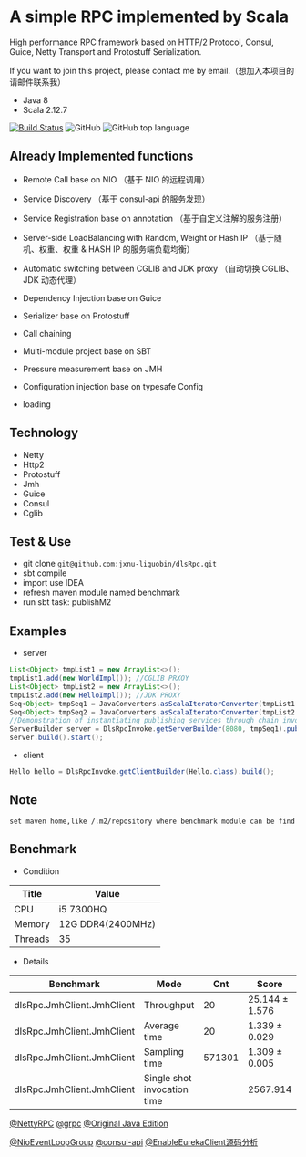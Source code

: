 # A simple RPC implemented by Scala

High performance RPC framework based on HTTP/2 Protocol, Consul, Guice, Netty Transport and Protostuff Serialization.

If you want to join this project, please contact me by email.（想加入本项目的请邮件联系我）

  
* Java 8
* Scala 2.12.7

[![Build Status](https://travis-ci.org/jxnu-liguobin/dlsRpc.svg?branch=master)](https://travis-ci.org/jxnu-liguobin/dlsRpc)
![GitHub](https://img.shields.io/github/license/jxnu-liguobin/dlsRpc.svg)
![GitHub top language](https://img.shields.io/github/languages/top/jxnu-liguobin/dlsRpc.svg)

Already Implemented functions
---

- Remote Call base on NIO （基于 NIO 的远程调用）
- Service Discovery （基于 consul-api 的服务发现）
- Service Registration base on annotation （基于自定义注解的服务注册）
- Server-side LoadBalancing with Random, Weight or Hash IP （基于随机、权重、权重 & HASH IP 的服务端负载均衡）
- Automatic switching between CGLIB and JDK proxy （自动切换 CGLIB、JDK 动态代理）
- Dependency Injection base on Guice
- Serializer base on Protostuff
- Call chaining
- Multi-module project base on SBT
- Pressure measurement base on JMH
- Configuration injection base on typesafe Config


- loading  

Technology
---

* Netty 
* Http2
* Protostuff
* Jmh
* Guice
* Consul
* Cglib

Test & Use
---

- git clone ```git@github.com:jxnu-liguobin/dlsRpc.git```
- sbt compile
- import use IDEA
- refresh maven module named benchmark 
- run sbt task: publishM2

Examples
---

- server 

```java
List<Object> tmpList1 = new ArrayList<>();
tmpList1.add(new WorldImpl()); //CGLIB PRXOY
List<Object> tmpList2 = new ArrayList<>();
tmpList2.add(new HelloImpl()); //JDK PROXY
Seq<Object> tmpSeq1 = JavaConverters.asScalaIteratorConverter(tmpList1.iterator()).asScala().toSeq();//init need
Seq<Object> tmpSeq2 = JavaConverters.asScalaIteratorConverter(tmpList2.iterator()).asScala().toSeq();//add publish bean
//Demonstration of instantiating publishing services through chain invocation
ServerBuilder server = DlsRpcInvoke.getServerBuilder(8080, tmpSeq1).publishServices(tmpSeq2);
server.build().start();
```
- client

```java
Hello hello = DlsRpcInvoke.getClientBuilder(Hello.class).build();
```

Note
---

```
set maven home,like /.m2/repository where benchmark module can be find
```

Benchmark
---

- Condition 

| Title | Value |
| --- | --- |
| CPU | i5 7300HQ |
| Memory | 12G DDR4(2400MHz) |
| Threads | 35 |

- Details

| Benchmark | Mode | Cnt | Score | Error | Units |
| --- | --- | --- | --- | --- | --- |
| dlsRpc.JmhClient.JmhClient | Throughput |  20 | 25.144 ± 1.576 |  | ops/ms |
| dlsRpc.JmhClient.JmhClient | Average time |  20 | 1.339 ± 0.029 |  | ms/op |
| dlsRpc.JmhClient.JmhClient | Sampling time |  571301 | 1.309 ± 0.005 | | ms/op |
| dlsRpc.JmhClient.JmhClient | Single shot invocation time |   |  2567.914 |   | ms/op |

[@NettyRPC](http://www.cnblogs.com/jietang/p/5675171.html) [@grpc](https://github.com/grpc/grpc-java) [@Original Java Edition](https://github.com/yeyincai/flashRPC)

[@NioEventLoopGroup](https://www.jianshu.com/p/2e3ae43dc4cb) [@consul-api](https://github.com/Ecwid/consul-api) [@EnableEurekaClient源码分析](https://www.cnblogs.com/zhangjianbin/p/6616866.html)


